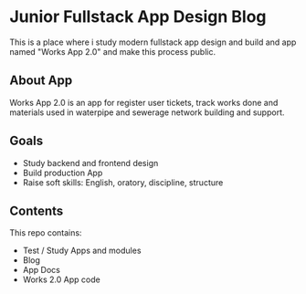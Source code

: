 # Junior Fullstack App Design Blog

This is a place where i study modern fullstack app design and build and app named "Works App 2.0" and make this process public.

## About App

Works App 2.0 is an app for register user tickets, track works done and materials used in waterpipe and sewerage network building and support.

## Goals

* Study backend and frontend design
* Build production App
* Raise soft skills: English, oratory, discipline, structure

## Contents

This repo contains:

* Test / Study Apps and modules
* Blog
* App Docs
* Works 2.0 App code

